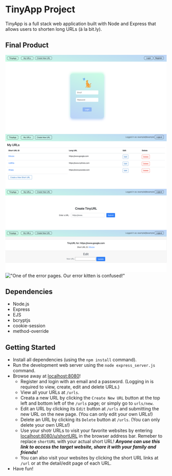 # TinyApp Project

TinyApp is a full stack web application built with Node and Express that allows users to shorten long URLs (à la bit.ly).

## Final Product

!["The login page. Say hi to our welcome kitten!"](https://github.com/Likai-L/tinyapp/blob/main/docs/login-page.png?raw=true)
!["The main index page containing all the URLs that you created."](https://github.com/Likai-L/tinyapp/blob/main/docs/urls-page.png?raw=true)
!["The page for creating new URLs."](https://github.com/Likai-L/tinyapp/blob/main/docs/create-page.png?raw=true)
!["The page for editting existing URLs."](https://github.com/Likai-L/tinyapp/blob/main/docs/edit-page.png?raw=true)
!["One of the error pages. Our error kitten is confused!"](https://github.com/Likai-L/tinyapp/blob/main/docs/error-page.png?raw=true)

## Dependencies

- Node.js
- Express
- EJS
- bcryptjs
- cookie-session
- method-override

## Getting Started

- Install all dependencies (using the `npm install` command).
- Run the development web server using the `node express_server.js` command.
- Browse away at [localhost:8080](http://localhost:8080)!
  - Register and login with an email and a password. (Logging in is required to view, create, edit and delete URLs.)
  - View all your URLs at `/urls`.
  - Creata a new URL by clicking the `Create New URL` button at the top left and bottom left of the `/urls` page; or simply go to `urls/new`.
  - Edit an URL by clicking its `Edit` button at `/urls` and submitting the new URL on the new page. (You can only edit your own URLs!)
  - Delete an URL by clicking its `Delete` button at `/urls`. (You can only delete your own URLs!)
  - Use your shotr URLs to visit your favorite websites by entering [localhost:8080/u/shortURL](http://localhost:8080/u/shortURL) in the browser address bar. Remeber to replace `shortURL` with your actual short URL! <em><strong>Anyone can use this link to access the target website, share it with your family and friends!</strong></em>
  - You can also visit your websites by clicking the short URL links at `/url` or at the detail/edit page of each URL.
- Have fun!
